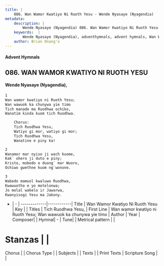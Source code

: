 ```yaml
---
title: |
    086. Wan Wamor Kwatiyo Ni Ruoth Yesu - Wende Nyasaye (Nyagendia)
metadata:
    description: |
        Wende Nyasaye (Nyagendia) 086. Wan Wamor Kwatiyo Ni Ruoth Yesu. Wan wamor kwatiyo ni Ruoth Yesu; Wan wawuok ka chunywa yie timo Tich manade ma Ruodhwa ochiko, Wanatim kinda kuom tich Ruodhwa.  	Chorus: 	Tich Ruodhwa Yesu, 	Watiyo gi mor, watiyo gi mor; 	Tich Ruodhwa Yesu, 	Wanatine e piny ka!  
    keywords:  |
        Wende Nyasaye (Nyagendia), adventhymnals, advent hymnals, Wan Wamor Kwatiyo Ni Ruoth Yesu, Wan wamor kwatiyo ni Ruoth Yesu; Wan wawuok ka chunywa yie timo. Tich Ruodhwa Yesu,
    author: Brian Onang'o
---
```


#### Advent Hymnals
## 086. WAN WAMOR KWATIYO NI RUOTH YESU
####  Wende Nyasaye (Nyagendia),

```txt
1
Wan wamor kwatiyo ni Ruoth Yesu;
Wan wawuok ka chunywa yie timo
Tich manade ma Ruodhwa ochiko,
Wanatim kinda kuom tich Ruodhwa.

	Chorus:
	Tich Ruodhwa Yesu,
	Watiyo gi mor, watiyo gi mor;
	Tich Ruodhwa Yesu,
	Wanatine e piny ka!

2
Wanamor mar nyiso ji wach kuome,
Kak` ohero ji duto e piny;
Kristo, mobedo e duong` mar Wuoro,
Ochiwo gwethne kuom ng`wonone.

3
Wabedo mamuol kwaluwo Ruodhwa,
Kwawuotho e yo motelonwa;
Jo molal wakelo ir Jawarwa,
Kwanyisogi Yesu ma Jakony.


```

- |   -  |
-------------|------------|
Title | Wan Wamor Kwatiyo Ni Ruoth Yesu |
Key |  |
Titles | Tich Ruodhwa Yesu, |
First Line | Wan wamor kwatiyo ni Ruoth Yesu; Wan wawuok ka chunywa yie timo |
Author | 
Year | 
Composer| |
Hymnal|  - |
Tune|  |
Metrical pattern | |
# Stanzas |  |
Chorus |  |
Chorus Type |  |
Subjects | |
Texts |  |
Print Texts | 
Scripture Song |  |
    
